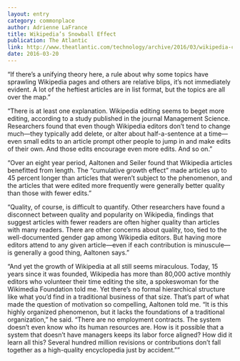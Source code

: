 ```yaml
---
layout: entry
category: commonplace
author: Adrienne LaFrance
title: Wikipedia’s Snowball Effect
publication: The Atlantic
link: http://www.theatlantic.com/technology/archive/2016/03/wikipedia-cumulative-growth-effect/473994/
date: 2016-03-20
---
```


“If there’s a unifying theory here, a rule about why some topics have sprawling Wikipedia pages and others are relative blips, it’s not immediately evident. A lot of the heftiest articles are in list format, but the topics are all over the map.”

“There is at least one explanation. Wikipedia editing seems to beget more editing, according to a study published in the journal Management Science. Researchers found that even though Wikipedia editors don’t tend to change much—they typically add delete, or alter about half-a-sentence at a time—even small edits to an article prompt other people to jump in and make edits of their own. And those edits encourage even more edits. And so on.”

“Over an eight year period, Aaltonen and Seiler found that Wikipedia articles benefitted from length. The “cumulative growth effect” made articles up to 45 percent longer than articles that weren’t subject to the phenomenon, and the articles that were edited more frequently were generally better quality than those with fewer edits.”

“Quality, of course, is difficult to quantify. Other researchers have found a disconnect between quality and popularity on Wikipedia, findings that suggest articles with fewer readers are often higher quality than articles with many readers. There are other concerns about quality, too, tied to the well-documented gender gap among Wikipedia editors. But having more editors attend to any given article—even if each contribution is minuscule—is generally a good thing, Aaltonen says.”

“And yet the growth of Wikipedia at all still seems miraculous. Today, 15 years since it was founded, Wikipedia has more than 80,000 active monthly editors who volunteer their time editing the site, a spokeswoman for the Wikimedia Foundation told me. Yet there’s no formal hierarchical structure like what you’d find in a traditional business of that size. That’s part of what made the question of motivation so compelling, Aaltonen told me. “It is this highly organized phenomenon, but it lacks the foundations of a traditional organization,” he said. “There are no employment contracts. The system doesn’t even know who its human resources are. How is it possible that a system that doesn’t have managers keeps its labor force aligned? How did it learn all this? Several hundred million revisions or contributions don’t fall together as a high-quality encyclopedia just by accident.””
